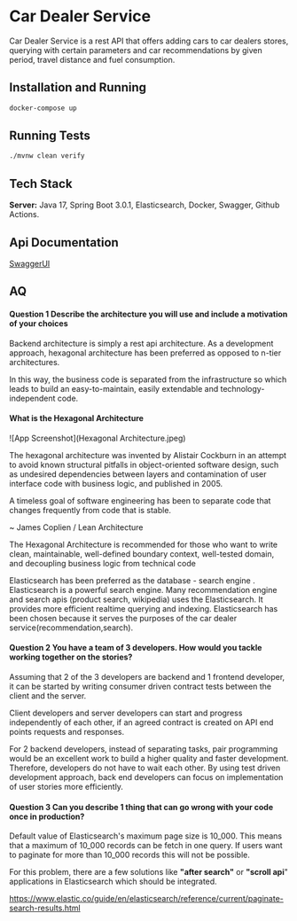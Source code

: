 # Car Dealer Service

Car Dealer Service is a rest API that offers adding cars to car dealers stores, querying with certain parameters and car
recommendations by given period, travel distance and fuel consumption.

## Installation and Running

```bash
docker-compose up
```

## Running Tests

```bash
./mvnw clean verify
  ```

## Tech Stack

**Server:** Java 17, Spring Boot 3.0.1, Elasticsearch, Docker, Swagger, Github Actions.

## Api Documentation

[SwaggerUI](http://localhost:8080/swagger-ui/index.html)

## AQ

#### Question 1 Describe the architecture you will use and include a motivation of your choices

Backend architecture is simply a rest api architecture. As a development approach, hexagonal architecture has been preferred as opposed
to n-tier architectures.

In this way, the business code is separated from the infrastructure so which leads to build an easy-to-maintain, easily extendable
and
technology-independent code.

#### What is the Hexagonal Architecture

![App Screenshot](Hexagonal Architecture.jpeg)

The hexagonal architecture was invented by Alistair Cockburn in an attempt to avoid known structural pitfalls in object-oriented
software design, such as undesired dependencies between layers and contamination of user interface code with business logic, and
published in 2005.

A timeless goal of software engineering has been to separate code that changes frequently from code that is stable.

~ James Coplien / Lean Architecture

The Hexagonal Architecture is recommended for those who want to write clean, maintainable, well-defined boundary context,
well-tested
domain, and decoupling business logic from technical code

Elasticsearch has been preferred as the database - search engine . Elasticsearch is a powerful search engine. Many recommendation
engine and search apis (product search, wikipedia)
uses the Elasticsearch. It provides more efficient realtime querying and indexing. Elasticsearch has been chosen because it serves
the purposes of the
car dealer service(recommendation,search).

#### Question 2 You have a team of 3 developers. How would you tackle working together on the stories?

Assuming that 2 of the 3 developers are backend and 1 frontend developer, it can be started by writing consumer driven contract
tests between the client and the server.

Client developers and server developers can start and progress independently of each other, if an agreed contract is created on
API end points requests and responses.

For 2 backend developers, instead of separating tasks, pair programming would be an excellent work to build a higher quality and
faster development.
Therefore, developers do not have to wait each other. By using test driven development approach, back end developers can focus on
implementation of user stories more efficiently.

#### Question 3 Can you describe 1 thing that can go wrong with your code once in production?

Default value of Elasticsearch's maximum page size is 10_000. This means that a maximum of 10_000 records can be fetch in one
query. If
users want to paginate for more than 10_000 records this will not be possible.

For this problem, there are a few solutions like **"after search"** or **"scroll api**" applications in Elasticsearch which should
be integrated.

https://www.elastic.co/guide/en/elasticsearch/reference/current/paginate-search-results.html
